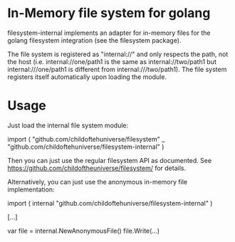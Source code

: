 In-Memory file system for golang
================================

filesystem-internal implements an adapter for in-memory files for the golang
filesystem integration (see the filesystem package).

The file system is registered as "internal://" and only respects the path,
not the host (i.e. internal://one/path1 is the same as internal://two/path1
but internal:///one/path1 is different from internal:///two/path1). The file
system registers itself automatically upon loading the module.

Usage
=====

Just load the internal file system module:

import (
    "github.com/childoftehuniverse/filesystem"
    _ "github.com/childoftehuniverse/filesystem-internal"
)

Then you can just use the regular filesystem API as documented. See
<https://github.com/childoftheuniverse/filesystem/> for details.

Alternatively, you can just use the anonymous in-memory file implementation:

import (
    internal "github.com/childoftehuniverse/filesystem-internal"
)

[…]

var file = internal.NewAnonymousFile()
file.Write(…)
